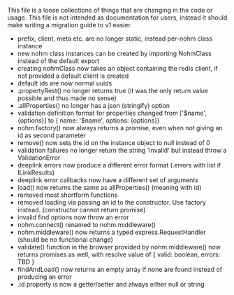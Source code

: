 This file is a loose collections of things that are changing in the code or usage.
This file is not intended as documentation for users, instead it should make writing a migration guide to v1 easier.

- prefix, client, meta etc. are no longer static, instead per-nohm class instance
- new nohm class instances can be created by importing NohmClass instead of the default export
- creating nohmClass now takes an object containing the redis client, if not provided a default client is created
- default ids are now normal uuids
- .propertyRest() no longer returns true (it was the only return value possible and thus made no sense)
- .allProperties() no longer has a json (stringify) option
- validation definition format for properties changed from ['$name', {options}] to { name: '$name', options: {options}}
- nohm.factory() now always returns a promise, even when not giving an id as second parameter
- remove() now sets the id on the instance object to null instead of 0
- validation failures no longer return the string 'invalid' but instead throw a ValidationError
- deeplink errors now produce a different error format (.errors with list if ILinkResults)
- deeplink error callbacks now have a different set of arguments
- load() now returns the same as allProperties() (meaning with id)
- removed most shortform functions
- removed loading via passing an id to the constructor. Use factory instead. (constructor cannot return promise)
- invalid find options now throw an error
- nohm.connect() renamed to nohm.middleware()
- nohm.middleware() now returns a typed express.RequestHandler (should be no functional change)
- validate() function in the browser provided by nohm.middleware() now returns promises as well, with resolve value of { valid: boolean, errors: TBD }
- findAndLoad() now returns an empty array if none are found instead of producing an error
- .id property is now a getter/setter and always either null or string
